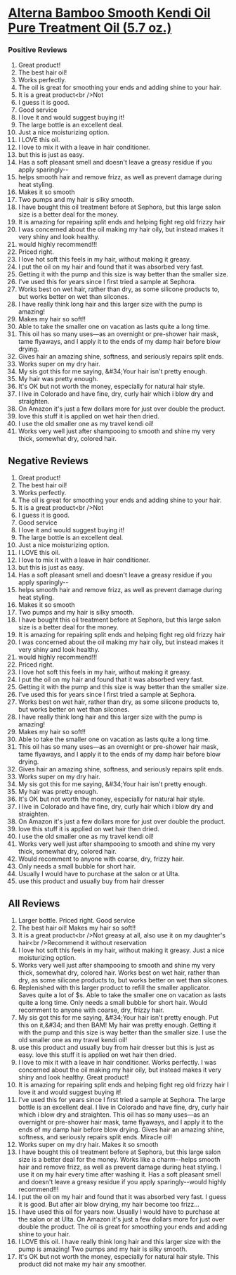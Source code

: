 # [Alterna Bamboo Smooth Kendi Oil Pure Treatment Oil (5.7 oz.)](https://products.checkmycream.com/products/Alterna-Bamboo-Smooth-Kendi-Oil-Pure-Treatment-Oil-(5.7-oz.).html)

### Positive Reviews

<ol>
      <li>Great product!</li>
      <li>The best hair oil!</li>
      <li>Works perfectly.</li>
      <li>The oil is great for smoothing your ends and adding shine to your hair.</li>
      <li>It is a great product&lt;br /&gt;Not</li>
      <li>I guess it is good.</li>
      <li>Good service</li>
      <li>I love it and would suggest buying it!</li>
      <li>The large bottle is an excellent deal.</li>
      <li>Just a nice moisturizing option.</li>
      <li>I LOVE this oil.</li>
      <li>I love to mix it with a leave in hair conditioner.</li>
      <li>but this is just as easy.  </li>
      <li>Has a soft pleasant smell and doesn&#x27;t leave a greasy residue if you apply sparingly--</li>
      <li>helps smooth hair and remove frizz, as well as prevent damage during heat styling.  </li>
      <li>Makes it so smooth</li>
      <li>Two pumps and my hair is silky smooth.</li>
      <li>I have bought this oil treatment before at Sephora, but this large salon size is a better deal for the money.  </li>
      <li>It is amazing for repairing split ends and helping fight reg old frizzy hair</li>
      <li>I was concerned about the oil making my hair oily, but instead makes it very shiny and look healthy.</li>
      <li>would highly recommend!!!</li>
      <li>Priced right.</li>
      <li>I love hot soft this feels in my hair, without making it greasy.</li>
      <li>I put the oil on my hair and found that it was absorbed very fast.</li>
      <li>Getting it with the pump and this size is way better than the smaller size.</li>
      <li>I&#x27;ve used this for years since I first tried a sample at Sephora.</li>
      <li>Works best on wet hair, rather than dry, as some silicone products to, but works better on wet than silcones.</li>
      <li>I have really think long hair and this larger size with the pump is amazing!</li>
      <li>Makes my hair so soft!!</li>
      <li>Able to take the smaller one on vacation as lasts quite a long time.  </li>
      <li>This oil has so many uses—as an overnight or pre-shower hair mask, tame flyaways, and I apply it to the ends of my damp hair before blow drying.</li>
      <li>Gives hair an amazing shine, softness, and seriously repairs split ends.</li>
      <li>Works super on my dry hair.</li>
      <li>My sis got this for me saying, &amp;#34;Your hair isn&#x27;t pretty enough.</li>
      <li>My hair was pretty enough.</li>
      <li>It&#x27;s OK but not worth the money, especially for natural hair style.</li>
      <li>I live in Colorado and have fine, dry, curly hair which i blow dry and straighten.</li>
      <li>On Amazon it&#x27;s just a few dollars more for just over double the product.</li>
      <li>love this stuff it is applied on wet hair then dried.</li>
      <li>I use the old smaller one as my travel kendi oil!</li>
      <li>Works very well just after shampooing to smooth and shine my very thick, somewhat dry, colored hair.  </li>
</ol>


<h2>Negative Reviews</h2>
<ol>
<li> Great product!</li>
<li> The best hair oil!</li>
<li> Works perfectly.</li>
<li> The oil is great for smoothing your ends and adding shine to your hair.</li>
<li> It is a great product&lt;br /&gt;Not</li>
<li> I guess it is good.</li>
<li> Good service</li>
<li> I love it and would suggest buying it!</li>
<li> The large bottle is an excellent deal.</li>
<li> Just a nice moisturizing option.</li>
<li> I LOVE this oil.</li>
<li> I love to mix it with a leave in hair conditioner.</li>
<li> but this is just as easy.  </li>
<li> Has a soft pleasant smell and doesn&#x27;t leave a greasy residue if you apply sparingly--</li>
<li> helps smooth hair and remove frizz, as well as prevent damage during heat styling.  </li>
<li> Makes it so smooth</li>
<li> Two pumps and my hair is silky smooth.</li>
<li> I have bought this oil treatment before at Sephora, but this large salon size is a better deal for the money.  </li>
<li> It is amazing for repairing split ends and helping fight reg old frizzy hair</li>
<li> I was concerned about the oil making my hair oily, but instead makes it very shiny and look healthy.</li>
<li> would highly recommend!!!</li>
<li> Priced right.</li>
<li> I love hot soft this feels in my hair, without making it greasy.</li>
<li> I put the oil on my hair and found that it was absorbed very fast.</li>
<li> Getting it with the pump and this size is way better than the smaller size.</li>
<li> I&#x27;ve used this for years since I first tried a sample at Sephora.</li>
<li> Works best on wet hair, rather than dry, as some silicone products to, but works better on wet than silcones.</li>
<li> I have really think long hair and this larger size with the pump is amazing!</li>
<li> Makes my hair so soft!!</li>
<li> Able to take the smaller one on vacation as lasts quite a long time.  </li>
<li> This oil has so many uses—as an overnight or pre-shower hair mask, tame flyaways, and I apply it to the ends of my damp hair before blow drying.</li>
<li> Gives hair an amazing shine, softness, and seriously repairs split ends.</li>
<li> Works super on my dry hair.</li>
<li> My sis got this for me saying, &amp;#34;Your hair isn&#x27;t pretty enough.</li>
<li> My hair was pretty enough.</li>
<li> It&#x27;s OK but not worth the money, especially for natural hair style.</li>
<li> I live in Colorado and have fine, dry, curly hair which i blow dry and straighten.</li>
<li> On Amazon it&#x27;s just a few dollars more for just over double the product.</li>
<li> love this stuff it is applied on wet hair then dried.</li>
<li> I use the old smaller one as my travel kendi oil!</li>
<li> Works very well just after shampooing to smooth and shine my very thick, somewhat dry, colored hair.  </li>
<li> Would recomment to anyone with coarse, dry, frizzy hair.</li>
<li> Only needs a small bubble for short hair.  </li>
<li> Usually I would have to purchase at the salon or at Ulta.</li>
<li> use this product and usually buy from hair dresser</li>
</ol>

<h2>All Reviews</h2>

<ol>
    <li> Larger bottle. Priced right. Good service</li>
    <li> The best hair oil! Makes my hair so soft!!</li>
    <li> It is a great product&lt;br /&gt;Not greasy at all, also use it on my daughter&#x27;s hair&lt;br /&gt;Recommend it without reservation</li>
    <li> I love hot soft this feels in my hair, without making it greasy. Just a nice moisturizing option.</li>
    <li> Works very well just after shampooing to smooth and shine my very thick, somewhat dry, colored hair.  Works best on wet hair, rather than dry, as some silicone products to, but works better on wet than silcones.</li>
    <li> Replenished with this larger product to refill the smaller applicator.  Saves quite a lot of $s.  Able to take the smaller one on vacation as lasts quite a long time.  Only needs a small bubble for short hair.  Would recomment to anyone with coarse, dry, frizzy hair.</li>
    <li> My sis got this for me saying, &amp;#34;Your hair isn&#x27;t pretty enough. Put this on it,&amp;#34; and then BAM! My hair was pretty enough. Getting it with the pump and this size is way better than the smaller size. I use the old smaller one as my travel kendi oil!</li>
    <li> use this product and usually buy from hair dresser but this is just as easy.  love this stuff it is applied on wet hair then dried.</li>
    <li> I love to mix it with a leave in hair conditioner. Works perfectly. I was concerned about the oil making my hair oily, but instead makes it very shiny and look healthy. Great product!</li>
    <li> It is amazing for repairing split ends and helping fight reg old frizzy hair I love it and would suggest buying it!</li>
    <li> I&#x27;ve used this for years since I first tried a sample at Sephora. The large bottle is an excellent deal. I live in Colorado and have fine, dry, curly hair which i blow dry and straighten. This oil has so many uses—as an overnight or pre-shower hair mask, tame flyaways, and I apply it to the ends of my damp hair before blow drying. Gives hair an amazing shine, softness, and seriously repairs split ends. Miracle oil!</li>
    <li> Works super on my dry hair. Makes it so smooth</li>
    <li> I have bought this oil treatment before at Sephora, but this large salon size is a better deal for the money.  Works like a charm--helps smooth hair and remove frizz, as well as prevent damage during heat styling.  I use it on my hair every time after washing it.  Has a soft pleasant smell and doesn&#x27;t leave a greasy residue if you apply sparingly--would highly recommend!!!</li>
    <li> I put the oil on my hair and found that it was absorbed very fast. I guess it is good. But after air blow drying, my hair become too frizz...</li>
    <li> I have used this oil for years now. Usually I would have to purchase at the salon or at Ulta. On Amazon it&#x27;s just a few dollars more for just over double the product. The oil is great for smoothing your ends and adding shine to your hair.</li>
    <li> I LOVE this oil. I have really think long hair and this larger size with the pump is amazing! Two pumps and my hair is silky smooth.</li>
    <li> It&#x27;s OK but not worth the money, especially for natural hair style. This product did not make my hair any smoother.</li>
</ol>




